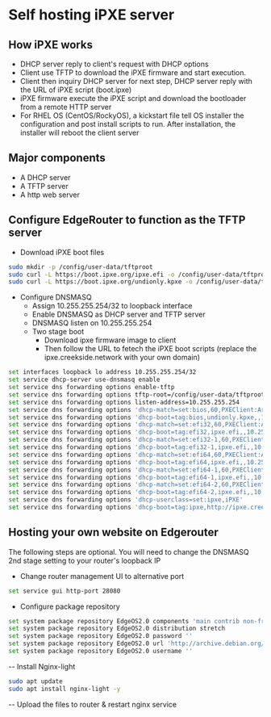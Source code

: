 # Self hosting iPXE server
## How iPXE works
- DHCP server reply to client's request with DHCP options
- Client use TFTP to download the iPXE firmware and start execution.
- Client then inquiry DHCP server for next step, DHCP server reply with the URL of iPXE script (boot.ipxe)
- iPXE firmware execute the iPXE script and download the bootloader from a remote HTTP server
- For RHEL OS (CentOS/RockyOS), a kickstart file tell OS installer the configuration and post install scripts to run. After installation, the installer will reboot the client server

## Major components
- A DHCP server
- A TFTP server
- A http web server

## Configure EdgeRouter to function as the TFTP server

- Download iPXE boot files
```bash
sudo mkdir -p /config/user-data/tftproot
sudo curl -L https://boot.ipxe.org/ipxe.efi -o /config/user-data/tftproot/ipxe.efi
sudo curl -L https://boot.ipxe.org/undionly.kpxe -o /config/user-data/tftproot/undionly.kpxe
```
- Configure DNSMASQ
    - Assign 10.255.255.254/32 to loopback interface
    - Enable DNSMASQ as DHCP server and TFTP server
    - DNSMASQ listen on 10.255.255.254
    - Two stage boot
        - Download ipxe firmware image to client
        - Then follow the URL to fetech the iPXE boot scripts (replace the ipxe.creekside.network with your own domain)
```bash
set interfaces loopback lo address 10.255.255.254/32
set service dhcp-server use-dnsmasq enable
set service dns forwarding options enable-tftp
set service dns forwarding options tftp-root=/config/user-data/tftproot
set service dns forwarding options listen-address=10.255.255.254
set service dns forwarding options 'dhcp-match=set:bios,60,PXEClient:Arch:00000'
set service dns forwarding options 'dhcp-boot=tag:bios,undionly.kpxe,,10.255.255.254'
set service dns forwarding options 'dhcp-match=set:efi32,60,PXEClient:Arch:00002'
set service dns forwarding options 'dhcp-boot=tag:efi32,ipxe.efi,,10.255.255.254'
set service dns forwarding options 'dhcp-match=set:efi32-1,60,PXEClient:Arch:00006'
set service dns forwarding options 'dhcp-boot=tag:efi32-1,ipxe.efi,,10.255.255.254'
set service dns forwarding options 'dhcp-match=set:efi64,60,PXEClient:Arch:00007'
set service dns forwarding options 'dhcp-boot=tag:efi64,ipxe.efi,,10.255.255.254'
set service dns forwarding options 'dhcp-match=set:efi64-1,60,PXEClient:Arch:00008'
set service dns forwarding options 'dhcp-boot=tag:efi64-1,ipxe.efi,,10.255.255.254'
set service dns forwarding options 'dhcp-match=set:efi64-2,60,PXEClient:Arch:00009'
set service dns forwarding options 'dhcp-boot=tag:efi64-2,ipxe.efi,,10.255.255.254'
set service dns forwarding options 'dhcp-userclass=set:ipxe,iPXE'
set service dns forwarding options 'dhcp-boot=tag:ipxe,http://ipxe.creekside.network/boot.ipxe'
```

## Hosting your own website on Edgerouter

The following steps are optional. You will need to change the DNSMASQ 2nd stage setting to your router's loopback IP

- Change router management UI to alternative port
```bash
set service gui http-port 28080
```
- Configure package repository 
```bash
set system package repository EdgeOS2.0 components 'main contrib non-free'
set system package repository EdgeOS2.0 distribution stretch
set system package repository EdgeOS2.0 password ''
set system package repository EdgeOS2.0 url 'http://archive.debian.org/debian'
set system package repository EdgeOS2.0 username ''
```
-- Install Nginx-light
```bash
sudo apt update 
sudo apt install nginx-light -y
```
-- Upload the files to router & restart nginx service
